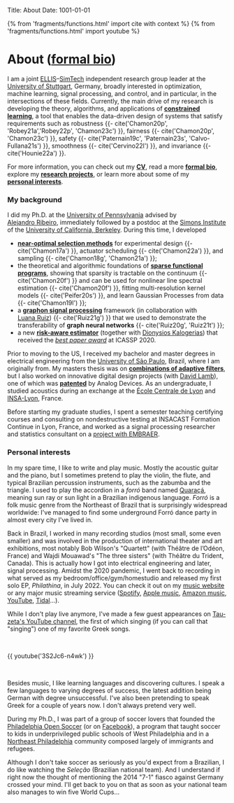 Title: About
Date: 1001-01-01

{% from 'fragments/functions.html' import cite with context %}
{% from 'fragments/functions.html' import youtube %}

# About ([formal bio]({filename}/pages/bio.md))

I am a joint [ELLIS](https://ellis.eu/)&ndash;[SimTech](https://simtech.uni-stuttgart.de/)
independent research group leader at the [University of Stuttgart](https://www.uni-stuttgart.de/), Germany,
broadly interested in optimization, machine learning, signal processing, and control,
and in particular, in the intersections of these fields. Currently, the main drive of my research is
developing the theory, algorithms, and applications of
[**constrained learning**]({filename}/pages/research.md#constrained-learning),
a tool that enables the data-driven design of systems that satisfy requirements
such as robustness {{- cite('Chamon20p', 'Robey21a','Robey22p', 'Chamon23c') }},
fairness {{- cite('Chamon20p', 'Chamon23c') }},
safety {{- cite('Paternain19c', 'Paternain23s', 'Calvo-Fullana21s') }},
smoothness {{- cite('Cervino22l') }},
and invariance {{- cite('Hounie22a') }}.

For more information, you can check out my&nbsp;[**CV**]({static}/pdf/lfochamon_cv.pdf),
read a more [**formal&nbsp;bio**]({filename}/pages/bio.md),
explore my [**research&nbsp;projects**]({filename}/pages/research.md),
or learn more about some of my [**personal&nbsp;interests**]({filename}/pages/about.md#personal-interests).


### My background

I did my Ph.D. at the [University of Pennsylvania](https://www.seas.upenn.edu/)
advised by [Alejandro&nbsp;Ribeiro](https://alelab.seas.upenn.edu/), immediately followed by a postdoc at the
[Simons Institute](https://simons.berkeley.edu/) of the [University of California, Berkeley](https://www.berkeley.edu/).
During this time, I developed

- [**near-optimal selection methods**]({filename}/pages/research.md#combinatorial-optimization-and-approximate-submodularity)
  for experimental design {{- cite('Chamon17a') }}, actuator scheduling {{- cite('Chamon22a') }}, and sampling {{- cite('Chamon18g', 'Chamon21a') }};
- the theoretical and algorithmic foundations of
  [**sparse functional programs**]({filename}/pages/research.md#non-convex-functional-optimization), showing that sparsity
  is tractable on the continuum {{- cite('Chamon20f') }} and can be used for
  nonlinear line spectral estimation {{- cite('Chamon20f') }},
  fitting multi-resolution kernel models {{- cite('Peifer20s') }},
  and learn Gaussian Processes from data {{- cite('Chamon19l') }};
- a [**graphon signal processing**]({filename}/pages/research.md#non-convex-functional-optimization)
  framework&nbsp;(in collaboration with [Luana&nbsp;Ruiz](https://sites.google.com/seas.upenn.edu/luanaruiz)) {{- cite('Ruiz21g') }}
  that we used to demonstrate the transferability of **graph neural networks** {{- cite('Ruiz20g', 'Ruiz21t') }};
- a new [**risk-aware estimator**]({filename}/pages/publications.md#Kalogerias20b)&nbsp;(together with
  [Dionysios&nbsp;Kalogerias](https://www.dkalogerias.org/)) that received the
  [*best paper award*](https://2020.ieeeicassp.org/general/icassp-best-paper-awards/) at ICASSP 2020.

Prior to moving to the US, I received my bachelor and master degrees in electrical
engineering from the [University of São Paulo](https://www.poli.usp.br), Brazil,
where I am originally from. My masters thesis was on
[**combinations of adaptive filters**]({filename}/pages/research.md#combinations-of-adaptive-filters),
but I also worked on innovative digital design projects&nbsp;(with [David&nbsp;Lamb](https://www.linkedin.com/in/davidlamb99/)),
one of which was [**patented**]({filename}/pages/publications.md#patent) by Analog Devices. As an undergraduate, I studied acoustics
during an exchange at the [École Centrale de Lyon](https://www.ec-lyon.fr) and [INSA-Lyon](https://www.insa-lyon.fr), France.

Before starting my graduate studies, I spent a semester teaching certifying courses
and consulting on nondestructive testing at INSACAST Formation Continue in Lyon, France,
and worked as a signal processing researcher and statistics consultant on a
[project with EMBRAER]({filename}/pages/research.md#aircraft-cabin-simulator).



### Personal interests

In my spare time, I like to write and play music. Mostly the acoustic guitar and the piano, but I sometimes pretend
to play the violin, the flute, and typical Brazilian percussion instruments, such as the zabumba and the triangle.
I used to play the accordion in a *forró* band named [Quaraçá](https://soundcloud.com/luiz-chamon/sets/quaraca), meaning
sun ray or sun light in a Brazilian indigenous language. *Forró* is a folk music genre from the Northeast of Brazil that is
surprisingly widespread worldwide: I've managed to find some underground Forró dance party in almost every city I've lived in.

Back in Brazil, I worked in many recording studios&nbsp;(most small, some even smaller) and was involved in the production of
international theater and art exhibitions, most notably Bob Wilson's "Quartett"&nbsp;(with Théâtre de l’Odéon, France) and
Wajdi Mouawad's "The three sisters"&nbsp;(with Théâtre du Trident, Canada). This is actually how I got into electrical engineering and
later, signal processing. Amidst the 2020 pandemic, I went back to recording in what served as my bedroom/office/gym/homestudio
and released my first solo EP, *Philathina*, in July&nbsp;2022. You can check it out on my [music&nbsp;website](https://www.lfochamon.com) or
any major music streaming service&nbsp;([Spotify](https://open.spotify.com/album/4dLuLYglloY8fPcuK9uNrU),
[Apple music](https://music.apple.com/gr/album/philatinha-ep/1637179028?uo=4), [Amazon music](https://music.amazon.com/albums/B0B82T289X),
[YouTube](https://www.youtube.com/watch?v=Dr22lwhElvc&list=OLAK5uy_m2dR9NIMG6BTEK_zE9UG3NSIcsLIYOPoc&index=1), [Tidal](http://www.tidal.com/album/240501656)...).

While I don't play live anymore, I've made a few guest appearances on [Tau-zeta's YouTube channel](https://www.youtube.com/@tau-zeta3461),
the first of which singing&nbsp;(if you can call that "singing") one of my favorite Greek songs.

&nbsp;

{{ youtube('3S2Jc6-n4wk') }}

&nbsp;

Besides music, I like learning languages and discovering cultures. I speak a few languages to varying degrees of success,
the latest addition being German with degree unsuccessful. I've also been pretending to speak Greek for a couple of years now.
I don't always pretend very well.

During my Ph.D., I was part of a group of soccer lovers that founded the
[Philadelphia Open Soccer](https://www.philadelphiaopensoccer.org/)&nbsp;(or on
[Facebook](https://www.facebook.com/phillyopensoccer/)), a program that taught soccer to kids in underprivileged
public schools of West Philadelphia and in a
[Northeast Philadelphia](https://www.facebook.com/pg/phillyopensoccer/photos/?tab=album&album_id=1299783973460905) community
composed largely of immigrants and refugees.

Although I don't take soccer as seriously as you'd expect from a Brazilian, I do like watching the *Seleção*&nbsp;(Brazilian national team).
And I understand if right now the thought of mentioning the&nbsp;2014 "7-1" fiasco against Germany crossed your mind.
I'll get back to you on that as soon as your national team also manages to win five World Cups...
